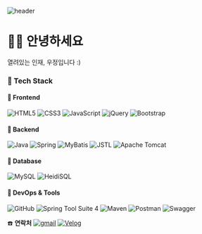 ![header](https://capsule-render.vercel.app/api?type=wave&color=auto&height=300&section=header&text=Woo%20Jeong&fontSize=90)

# 🙋‍♀️ 안녕하세요  
열려있는 인재, 우정입니다 :)
 

### 🔧 Tech Stack
#### 📌 Frontend
![HTML5](https://img.shields.io/badge/html5-%23E34F26.svg?style=for-the-badge&logo=html5&logoColor=white)
![CSS3](https://img.shields.io/badge/css3-%231572B6.svg?style=for-the-badge&logo=css3&logoColor=white)
![JavaScript](https://img.shields.io/badge/javascript-%23323330.svg?style=for-the-badge&logo=javascript&logoColor=%23F7DF1E)
![jQuery](https://img.shields.io/badge/jquery-%230769AD.svg?style=for-the-badge&logo=jquery&logoColor=white)
![Bootstrap](https://img.shields.io/badge/bootstrap-%238511FA.svg?style=for-the-badge&logo=bootstrap&logoColor=white)

#### 📌 Backend
![Java](https://img.shields.io/badge/java-%23ED8B00.svg?style=for-the-badge&logo=openjdk&logoColor=white)
![Spring](https://img.shields.io/badge/spring-%236DB33F.svg?style=for-the-badge&logo=spring%20Boot&logoColor=white)
![MyBatis](https://img.shields.io/badge/MyBatis-47C83E?style=for-the-badge)
![JSTL](https://img.shields.io/badge/jstl-E4F7BA?style=for-the-badge)
![Apache Tomcat](https://img.shields.io/badge/apache%20tomcat-23F8DC75.svg?style=for-the-badge&logo=apache%20tomcat&logoColor=black)

#### 📌 Database
![MySQL](https://img.shields.io/badge/mysql-4479A1.svg?style=for-the-badge&logo=mysql&logoColor=white)
![HeidiSQL](https://img.shields.io/badge/Heidi%20SQL-6B9900?style=for-the-badge)

#### 📌 DevOps & Tools
![GitHub](https://img.shields.io/badge/github-%23121011.svg?style=for-the-badge&logo=github&logoColor=white)
![Spring Tool Suite 4](https://img.shields.io/badge/Spring%20Tool%20Suite%204-8A2BE2?style=for-the-badge)
![Maven](https://img.shields.io/badge/Maven-C71A36?style=for-the-badge&logo=apache-maven&logoColor=white)
![Postman](https://img.shields.io/badge/Postman-FF6C37?style=for-the-badge&logo=postman&logoColor=white)
![Swagger](https://img.shields.io/badge/Swagger-85EA2D?style=for-the-badge&logo=swagger&logoColor=black)


☎️ **연락처**
[![gmail](https://img.shields.io/badge/Gmail-D14836?style=for-the-badge&logo=gmail&logoColor=white)](mailto:jeong27040@gmail.com)
[![Velog](https://img.shields.io/badge/Velog-20C997?style=for-the-badge&logo=velog&logoColor=white)](https://velog.io/@jeong2)


	

<!--
**Jeooooooong2/Jeooooooong2** is a ✨ _special_ ✨ repository because its `README.md` (this file) appears on your GitHub profile.

Here are some ideas to get you started:

- 🔭 I’m currently working on ...
- 🌱 I’m currently learning ...
- 👯 I’m looking to collaborate on ...
- 🤔 I’m looking for help with ...
- 💬 Ask me about ...
- 📫 How to reach me: ...
- 😄 Pronouns: ...
- ⚡ Fun fact: ...
-->
